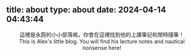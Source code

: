 title: about
type: about
date: 2024-04-14 04:43:44
---
<center>
這裡是永蔚的小小部落格，你會在這裡找到他的上課筆記和閒時隨筆！<br>
This is Alex's little blog. You will find his lecture notes and nautical nonsense here!
</center>